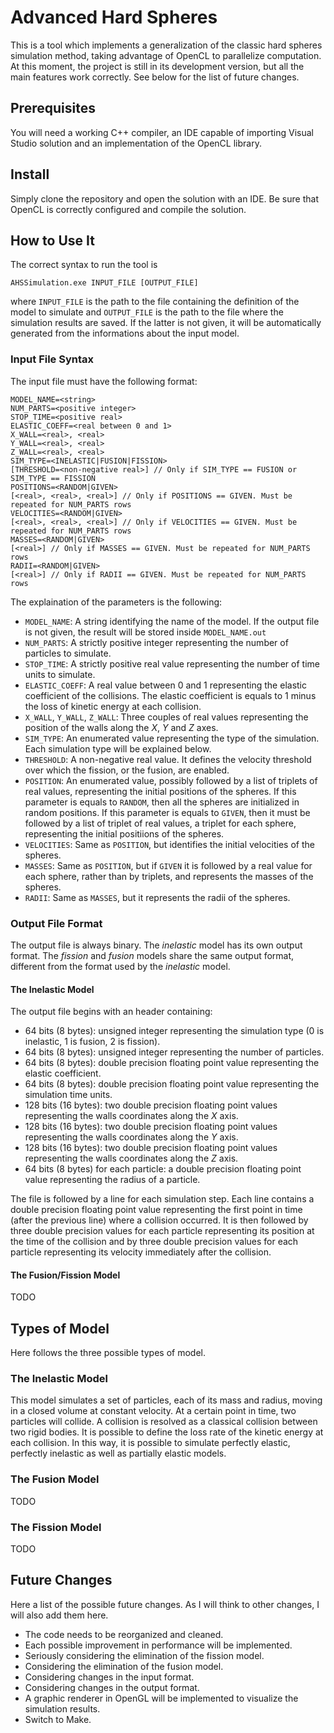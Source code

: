 # Advanced Hard Spheres
This is a tool which implements a generalization of the classic hard spheres
simulation method, taking advantage of OpenCL to parallelize computation.  
At this moment, the project is still in its development version, but all the
main features work correctly. See below for the list of future changes.

## Prerequisites
You will need a working C++ compiler, an IDE capable of importing Visual Studio
solution and an implementation of the OpenCL library.

## Install
Simply clone the repository and open the solution with an IDE. Be sure that OpenCL
is correctly configured and compile the solution.

## How to Use It
The correct syntax to run the tool is
```
AHSSimulation.exe INPUT_FILE [OUTPUT_FILE]
```
where `INPUT_FILE` is the path to the file containing the definition of the model
to simulate and `OUTPUT_FILE` is the path to the file where the simulation results
are saved. If the latter is not given, it will be automatically generated from the
informations about the input model.

### Input File Syntax
The input file must have the following format:
```
MODEL_NAME=<string>
NUM_PARTS=<positive integer>
STOP_TIME=<positive real>
ELASTIC_COEFF=<real between 0 and 1>
X_WALL=<real>, <real>
Y_WALL=<real>, <real>
Z_WALL=<real>, <real>
SIM_TYPE=<INELASTIC|FUSION|FISSION>
[THRESHOLD=<non-negative real>] // Only if SIM_TYPE == FUSION or SIM_TYPE == FISSION
POSITIONS=<RANDOM|GIVEN>
[<real>, <real>, <real>] // Only if POSITIONS == GIVEN. Must be repeated for NUM_PARTS rows
VELOCITIES=<RANDOM|GIVEN>
[<real>, <real>, <real>] // Only if VELOCITIES == GIVEN. Must be repeated for NUM_PARTS rows
MASSES=<RANDOM|GIVEN>
[<real>] // Only if MASSES == GIVEN. Must be repeated for NUM_PARTS rows
RADII=<RANDOM|GIVEN>
[<real>] // Only if RADII == GIVEN. Must be repeated for NUM_PARTS rows
```
The explaination of the parameters is the following:
  * `MODEL_NAME`: A string identifying the name of the model. If the output file is not given,
                  the result will be stored inside `MODEL_NAME.out`
  * `NUM_PARTS`: A strictly positive integer representing the number of particles to simulate.
  * `STOP_TIME`: A strictly positive real value representing the number of time units to simulate.
  * `ELASTIC_COEFF`: A real value between 0 and 1 representing the elastic coefficient of the
                     collisions. The elastic coefficient is equals to 1 minus the loss of kinetic
                     energy at each collision.
  * `X_WALL`, `Y_WALL`, `Z_WALL`: Three couples of real values representing the position of the walls
                                  along the *X*, *Y* and *Z* axes.
  * `SIM_TYPE`: An enumerated value representing the type of the simulation. Each simulation type will
                be explained below.
  * `THRESHOLD`: A non-negative real value. It defines the velocity threshold over which the fission,
                 or the fusion, are enabled.
  * `POSITION`: An enumerated value, possibly followed by a list of triplets of real values, representing
                the initial positions of the spheres. If this parameter is equals to `RANDOM`, then all
                the spheres are initialized in random positions. If this parameter is equals to `GIVEN`,
                then it must be followed by a list of triplet of real values, a triplet for each sphere,
                representing the initial positiions of the spheres.
  * `VELOCITIES`: Same as `POSITION`, but identifies the initial velocities of the spheres.
  * `MASSES`: Same as `POSITION`, but if `GIVEN` it is followed by a real value for each sphere, rather
              than by triplets, and represents the masses of the spheres.
  * `RADII`: Same as `MASSES`, but it represents the radii of the spheres.

### Output File Format
The output file is always binary. The *inelastic* model has its own output format. The *fission* and
*fusion* models share the same output format, different from the format used by the *inelastic* model.

#### The Inelastic Model
The output file begins with an header containing:
  * 64 bits (8 bytes): unsigned integer representing the simulation type (0 is inelastic, 1 is fusion, 2 is fission).
  * 64 bits (8 bytes): unsigned integer representing the number of particles.
  * 64 bits (8 bytes): double precision floating point value representing the elastic coefficient.
  * 64 bits (8 bytes): double precision floating point value representing the simulation time units.
  * 128 bits (16 bytes): two double precision floating point values representing the walls coordinates along the *X* axis.
  * 128 bits (16 bytes): two double precision floating point values representing the walls coordinates along the *Y* axis.
  * 128 bits (16 bytes): two double precision floating point values representing the walls coordinates along the *Z* axis.
  * 64 bits (8 bytes) for each particle: a double precision floating point value representing the radius of a particle.

The file is followed by a line for each simulation step. Each line contains a double precision floating point value
representing the first point in time (after the previous line) where a collision occurred. It is then followed by
three double precision values for each particle representing its position at the time of the collision and by
three double precision values for each particle representing its velocity immediately after the collision.

#### The Fusion/Fission Model
TODO


## Types of Model
Here follows the three possible types of model.

### The Inelastic Model
This model simulates a set of particles, each of its mass and radius, moving in a closed volume at constant velocity.
At a certain point in time, two particles will collide. A collision is resolved as a classical collision between two
rigid bodies. It is possible to define the loss rate of the kinetic energy at each collision. In this way, it is
possible to simulate perfectly elastic, perfectly inelastic as well as partially elastic models.

### The Fusion Model
TODO

### The Fission Model
TODO

## Future Changes
Here a list of the possible future changes. As I will think to other changes, I will also add them here.
  * The code needs to be reorganized and cleaned.
  * Each possible improvement in performance will be implemented.
  * Seriously considering the elimination of the fission model.
  * Considering the elimination of the fusion model.
  * Considering changes in the input format.
  * Considering changes in the output format.
  * A graphic renderer in OpenGL will be implemented to visualize the simulation results.
  * Switch to Make.
  
